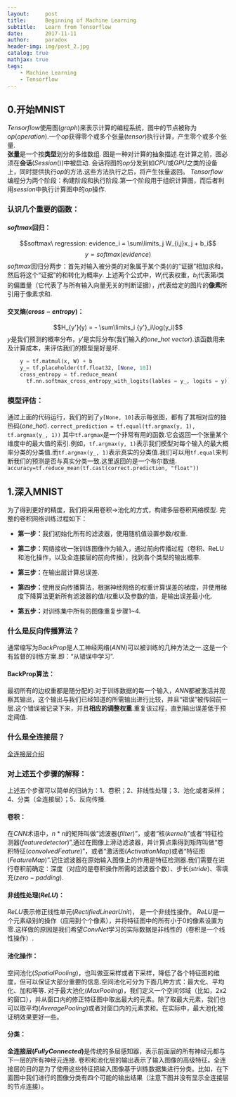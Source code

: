 ```yaml
---
layout:     post
title:      Beginning of Machine Learning
subtitle:   Learn from Tensorflow
date:       2017-11-11
author:     paradox
header-img: img/post_2.jpg
catalog: true
mathjax: true
tags:
    - Machine Learning 
    - Tensorflow
---
```


<script type="text/javascript" src="http://cdn.mathjax.org/mathjax/latest/MathJax.js?config=default"></script>
## 0.开始MNIST

$Tensorflow$使用图$(graph)$来表示计算的编程系统，图中的节点被称为 $op(operation)$.一个$op$获得零个或多个张量$(tensor)$执行计算，产生零个或多个张量.<br>
<b>张量</b>是一个按<b>类型</b>划分的多维数组.
图是一种对计算的抽象描述.在计算之前，图必须在<b>会话</b>$(Session())$中被启动. 会话将图的$op$分发到如$CPU$或$GPU$之类的设备上，同时提供执行$op$的方法.这些方法执行之后，将产生张量返回。
$Tensorflow$编程分为两个阶段：构建阶段和执行阶段.第一个阶段用于组织计算图，而后者利用$session$中执行计算图中的$op$操作.
### 认识几个重要的函数：
#### $softmax$回归：
$$softmax\ regression: evidence_i = \sum\limits_j W_{i,j}x_j + b_i$$
$$y = softmax(evidence)$$
$softmax$回归分两步：首先对输入被分类的对象属于某个类$(i)$的“证据”相加求和，然后将这个“证据”的和转化为概率$y$.
上述两个公式中，$W_i$代表权重，$b_i$代表第$i$类的偏置量（它代表了与所有输入向量无关的判断证据），$j$代表给定的图片的<b>像素</b>所引用于像素求和.
#### 交叉熵$(cross-entropy)$：
$$H_{y'}(y) = - \sum\limits_i {y'}_i\log(y_i)$$
$y$是我们预测的概率分布，$y'$是实际分布(我们输入的$one\_hot\ vector$).该函数用来及计算成本，来评估我们的模型是好是坏.<br>
```py
    y = tf.matmul(x, W) + b
    y_= tf.placeholder(tf.float32, [None, 10])
    cross_entropy = tf.reduce_mean(
      tf.nn.softmax_cross_entropy_with_logits(lables = y_, logits = y))
```
### 模型评估：
通过上面的代码运行，我们的到了`y[None, 10]`表示每张图，都有了其相对应的独热码$(one\_hot)$.
`correct_prediction = tf.equal(tf.argmax(y, 1), tf.argmax(y_, 1))`
其中`tf.argmax`是一个非常有用的函数.它会返回一个张量某个维度中的最大值的索引.例如，`tf.argmax(y, 1)`表示我们模型对每个输入的最大概率分类的分类值.而`tf.argmax(y_, 1)`表示真实的分类值.我们可以用`tf.equal`来判断我们的预测是否与真实分类一致.这里返回的是一个布尔数组.
`accuracy=tf.reduce_mean(tf.cast(correct.prediction, "float"))`
## 1.深入MNIST
为了得到更好的精度，我们将采用卷积$\to$池化的方式，构建多层卷积网络模型.
完整的卷积网络训练过程如下：

 - <b>第一步：</b>我们初始化所有的滤波器，使用随机值设置参数/权重.

 - <b>第二步：</b>网络接收一张训练图像作为输入，通过前向传播过程（卷积、ReLU和池化操作，以及全连接层的前向传播），找到各个类型的输出概率.

 - <b>第三步：</b>在输出层计算总误差.

 - <b>第四步：</b>使用反向传播算法，根据神经网络的权重计算误差的梯度，并使用梯度下降算法更新所有滤波器的值/权重以及参数的值，是输出误差最小化.
 - <b>第五步：</b>对训练集中所有的图像重复步骤1~4.

### 什么是反向传播算法？
通常缩写为$BackProp$是人工神经网络$(ANN)$可以被训练的几种方法之一.这是一个有监督的训练方案.即：“从错误中学习”.
#### BackProp算法：
最初所有的边权重都是随分配的.对于训练数据的每一个输入，$ANN$都被激活并观察其输出，这个输出与我们已经知道的所需输出进行比较，并且“错误”被传回前一层.这个错误被记录下来，并且<b>相应的调整权重</b>.重复该过程，直到输出误差低于预定阈值.
### 什么是全连接层？
[全连接层介绍](https://ujjwalkarn.me/2016/08/09/quick-intro-neural-networks/)
### 对上述五个步骤的解释：
上述五个步骤可以简单的归纳为：1、卷积；2、非线性处理；3、池化或者采样；4、分类（全连接层）；5、反向传播.
#### 卷积：
在$CNN$术语中，$n * n$的矩阵叫做“滤波器$(filter)$”，或者“核$(kernel)$”或者“特征检测器$(feature detector)$”,通过在图像上滑动滤波器，并计算点乘得到矩阵叫做“卷积特征$(convolved Feature)$”，或者“激活图$(Activation Map)$或者“特征图$(Feature Map)$”.记住滤波器在原始输入图像上的作用是特征检测器.我们需要在进行卷积前确定：深度（对应的是卷积操作所需的滤波器个数）、步长$(stride)$、零填充$(zero-padding)$.
#### 非线性处理$(ReLU)$：
$ReLU$表示修正线性单元$(Rectified Linear Unit)$， 是一个非线性操作。
$ReLU$是一个元素级别的操作（应用到个个像素），并将特征图中的所有小于0的像素设置为零.这样做的原因是我们希望$ConvNet$学习的实际数据是非线性的（卷积是一个线性操作）.
#### 池化操作：
空间池化$(Spatial Pooling)$，也叫做亚采样或者下采样，降低了各个特征图的维度，但可以保证大部分重要的信息.空间池化可分为下面几种方式：最大化、平均化、加和等等.
对于最大池化$(Max Pooling)$，我们定义一个空间邻域（比如，2x2 的窗口），并从窗口内的修正特征图中取出最大的元素。除了取最大元素，我们也可以取平均$(Average Pooling)$或者对窗口内的元素求和。在实际中，最大池化被证明效果更好一些。
#### 分类：
<b>全连接层$(Fully Connected)$</b>是传统的多层感知器，表示前面层的所有神经元都与下一层的所有神经元连接.
卷积和池化层的输出表示了输入图像的高级特征。全连接层的目的是为了使用这些特征把输入图像基于训练数据集进行分类。比如，在下面图中我们进行的图像分类有四个可能的输出结果（注意下图并没有显示全连接层的节点连接）。

